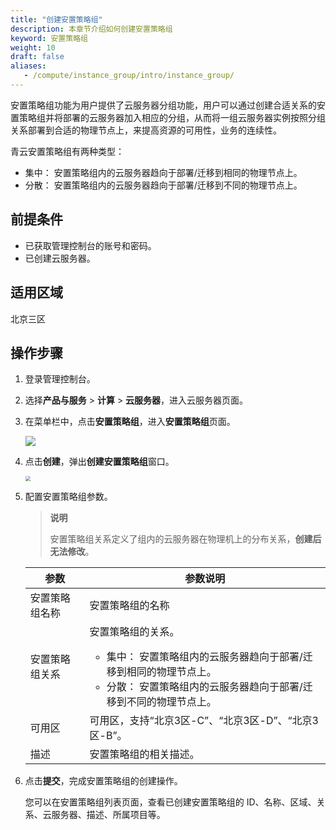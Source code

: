 ```yaml
---
title: "创建安置策略组"
description: 本章节介绍如何创建安置策略组
keyword: 安置策略组
weight: 10
draft: false
aliases: 
   - /compute/instance_group/intro/instance_group/
---
```


安置策略组功能为用户提供了云服务器分组功能，用户可以通过创建合适关系的安置策略组并将部署的云服务器加入相应的分组，从而将一组云服务器实例按照分组关系部署到合适的物理节点上，来提高资源的可用性，业务的连续性。

青云安置策略组有两种类型：

- 集中： 安置策略组内的云服务器趋向于部署/迁移到相同的物理节点上。
- 分散： 安置策略组内的云服务器趋向于部署/迁移到不同的物理节点上。

## 前提条件

- 已获取管理控制台的账号和密码。
- 已创建云服务器。

## 适用区域

北京三区

## 操作步骤

1. 登录管理控制台。

2. 选择**产品与服务** > **计算** > **云服务器**，进入云服务器页面。

3. 在菜单栏中，点击**安置策略组**，进入**安置策略组**页面。

   ![](/compute/vm/_images/vm_group_list.png)

4. 点击**创建**，弹出**创建安置策略组**窗口。

   <img src="/compute/vm/_images/vm_group_win.png" style="zoom:50%;" />

5. 配置安置策略组参数。

   > **说明**
   >
   > 安置策略组关系定义了组内的云服务器在物理机上的分布关系，**创建后无法修改**。

   | 参数           | 参数说明                                                     |
   | -------------- | ------------------------------------------------------------ |
   | 安置策略组名称 | 安置策略组的名称                                             |
   | 安置策略组关系 | 安置策略组的关系。<br /><ul><li>集中： 安置策略组内的云服务器趋向于部署/迁移到相同的物理节点上。</li><li>分散： 安置策略组内的云服务器趋向于部署/迁移到不同的物理节点上。</li></ul> |
   | 可用区         | 可用区，支持“北京3区-C”、“北京3区-D”、“北京3区-B”。          |
   | 描述           | 安置策略组的相关描述。                                       |

6. 点击**提交**，完成安置策略组的创建操作。

   您可以在安置策略组列表页面，查看已创建安置策略组的 ID、名称、区域、关系、云服务器、描述、所属项目等。

